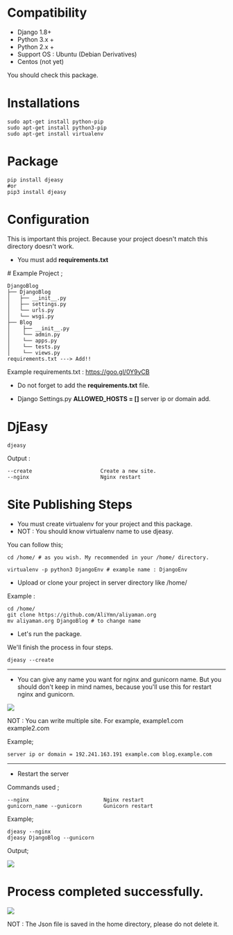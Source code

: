 # Compatibility

* Django 1.8+
* Python 3.x +
* Python 2.x +
* Support OS : Ubuntu (Debian Derivatives)
* Centos (not yet)

You should check this package.

# **Installations**

    sudo apt-get install python-pip
    sudo apt-get install python3-pip
    sudo apt-get install virtualenv

# Package

    pip install djeasy
    #or
    pip3 install djeasy



# Configuration
This is important this project. Because your project doesn't match this directory doesn't work.
* You must add <b>requirements.txt</b>

# Example Project ;

    DjangoBlog
    ├── DjangoBlog
    │   ├── __init__.py
    │   ├── settings.py
    │   └── urls.py
    │   └── wsgi.py
    ├── Blog
    │    ├── __init__.py
    │    └── admin.py
    │    └── apps.py
    │    └── tests.py
    │    └── views.py
    requirements.txt ---> Add!!

Example requirements.txt : https://goo.gl/0Y9yCB

* Do not forget to add the **requirements.txt** file.

* Django Settings.py **ALLOWED_HOSTS = []**  server ip or domain add.

# DjEasy

    djeasy

 Output :

    --create                      Create a new site.
    --nginx                       Nginx restart

# Site Publishing Steps

* You must create virtualenv for your project and this package.
* NOT : You should know virtualenv name to use djeasy.

You can follow this;

    cd /home/ # as you wish. My recommended in your /home/ directory.

    virtualenv -p python3 DjangoEnv # example name : DjangoEnv

* Upload or clone your project in server directory like /home/


Example :

    cd /home/
    git clone https://github.com/AliYmn/aliyaman.org
    mv aliyaman.org DjangoBlog # to change name

* Let's run the package.

We'll finish the process in four steps.

    djeasy --create

 ***

* You can give any name you want for nginx and gunicorn name. But you should don't keep in mind names, because you'll use this for restart nginx and gunicorn.

 <img src="https://i3.wp.com/www.python.tc/wp-content/uploads/2017/02/djeasy-django-site-kurma.png"/>

NOT : You can write multiple site. For example, example1.com example2.com

Example;

    server ip or domain = 192.241.163.191 example.com blog.example.com
***

* Restart the server

Commands used ;

    --nginx                        Nginx restart
    gunicorn_name --gunicorn       Gunicorn restart

Example;

    djeasy --nginx
    djeasy DjangoBlog --gunicorn

Output;

<img src="http://image.prntscr.com/image/3ef690aebe3a478582bf9c50e6999f0d.png"/>

# Process completed successfully.

<img src="http://image.prntscr.com/image/e4e221f9cb3443a9b033db912c6a2814.png"/>

NOT : The Json file is saved in the home directory, please do not delete it.
